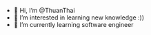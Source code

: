 - 👋 Hi, I’m @ThuanThai
- 👀 I’m interested in learning new knowledge :))
- 🌱 I’m currently learning software engineer


<!---
ThuanThai/ThuanThai is a ✨ special ✨ repository because its `README.md` (this file) appears on your GitHub profile.
You can click the Preview link to take a look at your changes.
--->
